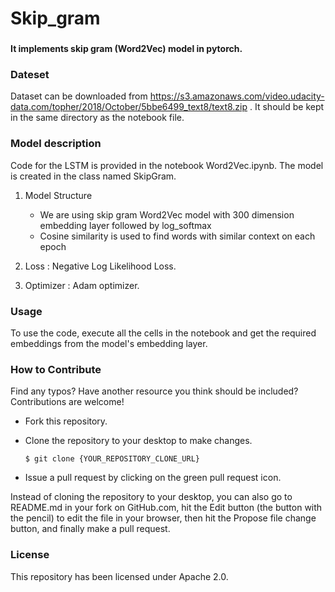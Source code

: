 # Skip_gram
###
<strong>It implements skip gram (Word2Vec) model in pytorch.</strong>

### Dateset
Dataset can be downloaded from https://s3.amazonaws.com/video.udacity-data.com/topher/2018/October/5bbe6499_text8/text8.zip . It should be kept in the same directory as the notebook file. 

### Model description
Code for the LSTM is provided in the notebook Word2Vec.ipynb. The model is created in the class named SkipGram.
1. Model Structure
     * We are using skip gram Word2Vec model with 300 dimension embedding layer followed by log_softmax
     * Cosine similarity is used to find words with similar context on each epoch
  
2. Loss : Negative Log Likelihood Loss.

3. Optimizer : Adam optimizer.

### Usage
To use the code, execute all the cells in the notebook and get the required embeddings from the model's embedding layer.
      
### How to Contribute
Find any typos? Have another resource you think should be included? Contributions are welcome!

* Fork this repository.

* Clone the repository to your desktop to make changes.

      $ git clone {YOUR_REPOSITORY_CLONE_URL}

* Issue a pull request by clicking on the green pull request icon.

Instead of cloning the repository to your desktop, you can also go to README.md in your fork on GitHub.com, hit the Edit button (the button with the pencil) to edit the file in your browser, then hit the Propose file change button, and finally make a pull request.

### License
This repository has been licensed under Apache 2.0.

